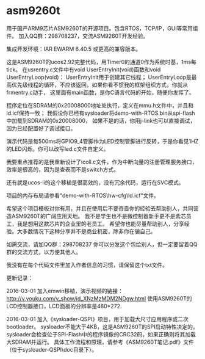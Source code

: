 # asm9260t
用于国产ARM9芯片ASM9260T的开源项目。包含RTOS，TCP/IP，GUI等常用组件。 加入QQ群：298708237，交流ASM9260T开发经验。

集成开发环境：IAR EWARM 6.40.5 或更高的兼容版本。

这是ASM9260T的ucos2.92完整代码，用Timer0的通道0作为系统时基，1ms每tick。
在usrentry.c文件中有void UserEntryInit(void)函数和void UserEntryLoop(void)：
UserEntryInit用于创建其它线程；
UserEntryLoop是最高优先级线程的循环，不应该返回。如果你看不惯我的框架组织方式，你就从frmentry.c动手，
这里面有main函数，是你C语言代码的开始，随便你发挥了。

程序定位在SDRAM的0x20008000地址处执行，定义在mmu.h文件中，并且和ld.icf保持一致；
我假设你已经有sysloader将demo-with-RTOS.bin从spi-flash中加载到SDRAM的0x20008000，
如果不是的话，你用j-link也可以直接调试，因为已经配置好了调试接口。

演示代码是每500ms将GPIO9_4管脚作为LED控制管脚进行反转，于是你看见1HZ的LED闪烁。你可以改写led.c文件自定义。

我要重点推荐的是我重新设计了icoll.c文件，作为中断向量的注册管理服务接口，效率是很高的，因为是查表而不是switch方式。

还有就是ucos-ii的这个移植是很高效的，没有冗余代码，运行在SVC模式。

项目的内存布局请参看"demo-with-RTOS\hw-cfg\ld.icf"文件。

希望这个项目模板对你有用，并且在使用后不要吝啬你的经验去帮助别人，共同营造ASM9260T的广阔应用天地。
我不是学生也不是微控制器新手更不是紫芯员工，我是想用这款芯片的企业里的老员工。
希望你也能尽量帮助别人，分享经验。大多数情况下这种分享并不是商业机密，除非你在骗自己。

如需交流，请加QQ群：298708237
你可以分发这个包给别人，但一定要留着QQ群的交流方式，以方便其他人。

我没有在每个代码文件里加入作者信息的习惯，请保留这个txt文件。

更新记录：

2016-03-01 加入emwin移植，演示视频的链接：
http://v.youku.com/v_show/id_XNzMzMDM2NDgw.html
使用ASM9260T的LCD控制器接口，LCD面板的分辨率是480*272.

2016-03-01 加入《sysloader-QSPI》项目，用于加载大尺寸应用程序或二次bootloader。
sysloader不能大于4KB，这是ASM9260T的SPI启动特性决定的。
sysloader会检查位于SPI-Flash中的程序镜像的CRC32码，如果正确则将其加载大SDRAM并运行。
具体工作流程和原理，请参考《ASM9260T笔记.pdf》文件（位于sysloader-QSPI\doc目录下）。
